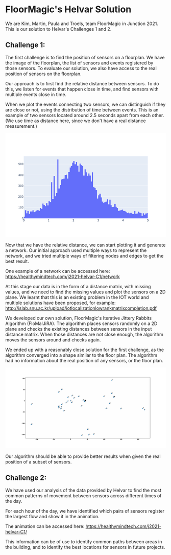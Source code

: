 # FloorMagic's Helvar Solution

We are Kim, Martin, Paula and Troels, team FloorMagic in Junction 2021. This is our solution to Helvar's Challenges 1 and 2.

## Challenge 1:

The first challenge is to find the position of sensors on a floorplan. We have the image of the floorplan, the list of sensors and events registered by those sensors. To evaluate our solution, we also have access to the real position of sensors on the floorplan.

Our approach is to first find the relative distance between sensors. To do this, we listen for events that happen close in time, and find sensors with multiple events close in time.

When we plot the events connecting two sensors, we can distinguish if they are close or not, using the distribution of time between events. This is an example of two sensors located around 2.5 seconds apart from each other. (We use time as distance here, since we don't have a real distance measurement.)

![](distance_sensors.png)

Now that we have the relative distance, we can start plotting it and generate a network. Our initial approach used multiple ways to represent the network, and we tried multiple ways of filtering nodes and edges to get the best result.

One example of a network can be accessed here: https://healthymindtech.com/j2021-helvar-C1/network

At this stage our data is in the form of a distance matrix, with missing values, and we need to find the missing values and plot the sensors on a 2D plane. We learnt that this is an existing problem in the IOT world and multiple solutions have been proposed, for example: http://islab.snu.ac.kr/upload/iotlocalizationlowrankmatrixcompletion.pdf

We developed our own solution, FloorMagic's Iterative Jittery Rabbits Algorithm (FloMaIJiRA). The algorithm places sensors randomly on a 2D plane and checks the existing distances between sensors in the input distance matrix. When those distances are not close enough, the algorithm moves the sensors around and checks again.

We ended up with a reasonably close solution for the first challenge, as the algorithm converged into a shape similar to the floor plan. The algorithm had no information about the real position of any sensors, or the floor plan.

![](gd.gif)

Our algorithm should be able to provide better results when given the real position of a subset of sensors.

## Challenge 2:

We have used our analysis of the data provided by Helvar to find the most common patterns of movement between sensors across different times of the day. 

For each hour of the day, we have identified which pairs of sensors register the largest flow and show it in the animation.

The animation can be accessed here: https://healthymindtech.com/j2021-helvar-C1/

This information can be of use to identify common paths between areas in the building, and to identify the best locations for sensors in future projects.